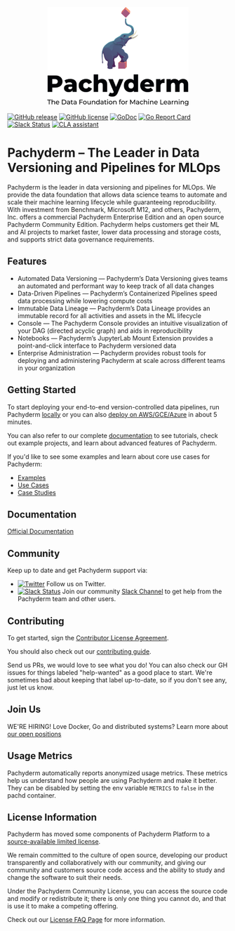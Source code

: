<p align="center">
	<img src='doc/docs/master/assets/images/Pachyderm_stacked--tagline--1200.png' height='225' title='Pachyderm'>
</p>

[![GitHub release](https://img.shields.io/github/release/pachyderm/pachyderm.svg?style=flat-square)](https://github.com/pachyderm/pachyderm/releases)
[![GitHub license](https://img.shields.io/badge/license-Pachyderm-blue)](https://github.com/pachyderm/pachyderm/blob/master/LICENSE)
[![GoDoc](https://godoc.org/github.com/pachyderm/pachyderm?status.svg)](https://pkg.go.dev/github.com/pachyderm/pachyderm/v2/src/client)
[![Go Report Card](https://goreportcard.com/badge/github.com/pachyderm/pachyderm)](https://goreportcard.com/report/github.com/pachyderm/pachyderm)
[![Slack Status](https://badge.slack.pachyderm.io/badge.svg)](https://slack.pachyderm.io)
[![CLA assistant](https://cla-assistant.io/readme/badge/pachyderm/pachyderm)](https://cla-assistant.io/pachyderm/pachyderm)

# Pachyderm – The Leader in Data Versioning and Pipelines for MLOps


Pachyderm is the leader in data versioning and pipelines for MLOps.  We provide the data foundation that allows data science teams to automate and scale their machine learning lifecycle while guaranteeing reproducibility. With investment from Benchmark,  Microsoft M12, and others, Pachyderm, Inc. offers a commercial Pachyderm Enterprise Edition and an open source Pachyderm Community Edition. Pachyderm helps customers get their ML and AI projects to market faster, lower data processing and storage costs, and supports strict data governance requirements.

## Features

- Automated Data Versioning — Pachyderm’s Data Versioning gives teams an automated and performant way to keep track of all data changes
- Data-Driven Pipelines — Pachyderm’s Containerized Pipelines speed data processing while lowering compute costs
- Immutable Data Lineage — Pachyderm’s Data Lineage provides an immutable record for all activities and assets in the ML lifecycle
- Console — The Pachyderm Console provides an intuitive visualization of your DAG (directed acyclic graph) and aids in reproducibility
- Notebooks — Pachyderm’s JupyterLab Mount Extension provides a point-and-click interface to Pachyderm versioned data
- Enterprise Administration — Pachyderm provides robust tools for deploying and administering Pachyderm at scale across different teams in your organization


## Getting Started
To start deploying your end-to-end version-controlled data pipelines, run Pachyderm [locally](https://docs.pachyderm.com/latest/getting-started/local_installation/) or you can also [deploy on AWS/GCE/Azure](https://docs.pachyderm.com/latest/deploy-manage/deploy/amazon_web_services/) in about 5 minutes. 

You can also refer to our complete [documentation](https://docs.pachyderm.com) to see tutorials, check out example projects, and learn about advanced features of Pachyderm.

If you'd like to see some examples and learn about core use cases for Pachyderm:
- [Examples](https://docs.pachyderm.com/latest/examples/examples/)
- [Use Cases](https://www.pachyderm.com/use-cases/)
- [Case Studies](https://www.pachyderm.com/case-studies/)

## Documentation

[Official Documentation](https://docs.pachyderm.com/)

## Community
Keep up to date and get Pachyderm support via:
- [![Twitter](https://img.shields.io/twitter/follow/pachyderminc?style=social)](https://twitter.com/pachyderminc) Follow us on Twitter.
- [![Slack Status](https://badge.slack.pachyderm.io/badge.svg)](https://slack.pachyderm.io) Join our community [Slack Channel](https://slack.pachyderm.io) to get help from the Pachyderm team and other users.

## Contributing
To get started, sign the [Contributor License Agreement](https://cla-assistant.io/pachyderm/pachyderm).

You should also check out our [contributing guide](https://docs.pachyderm.com/latest/contributing/setup/).

Send us PRs, we would love to see what you do! You can also check our GH issues for things labeled "help-wanted" as a good place to start. We're sometimes bad about keeping that label up-to-date, so if you don't see any, just let us know.

## Join Us

WE'RE HIRING! Love Docker, Go and distributed systems? Learn more about [our open positions](https://boards.greenhouse.io/pachyderm)

## Usage Metrics

Pachyderm automatically reports anonymized usage metrics. These metrics help us
understand how people are using Pachyderm and make it better.  They can be
disabled by setting the env variable `METRICS` to `false` in the pachd
container.

## License Information
Pachyderm has moved some components of Pachyderm Platform to a [source-available limited license](LICENSE). 

We remain committed to the culture of open source, developing our product transparently and collaboratively with our community, and giving our community and customers source code access and the ability to study and change the software to suit their needs.

Under the Pachyderm Community License, you can access the source code and modify or redistribute it; there is only one thing you cannot do, and that is use it to make a competing offering. 

Check out our [License FAQ Page](https://www.pachyderm.com/community-license-faq/) for more information.
